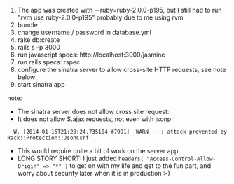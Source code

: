 1. The app was created with --ruby=ruby-2.0.0-p195, but I still had to run "rvm use ruby-2.0.0-p195" probably due to me using rvm
2. bundle
3. change username / password in database.yml
4. rake db:create
5. rails s -p 3000
6. run javascript specs: http://localhost:3000/jasmine
7. run rails specs: rspec
6. configure the sinatra server to allow cross-site HTTP requests, see note below
7. start sinatra app

note:
* The sinatra server does not allow cross site request:
* It does not allow $.ajax requests, not even with jsonp:
```
  W, [2014-01-15T21:28:24.735104 #7991]  WARN -- : attack prevented by Rack::Protection::JsonCsrf
```
* This would require quite a bit of work on the server app.
* LONG STORY SHORT: I just added `headers( "Access-Control-Allow-Origin" => "*" )` to get on with my life and get to the fun part, and worry about security later when it is in production :-)